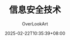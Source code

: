 ---
# 文章的标题
title: "信息安全技术"
# 文章的时间
date: 2025-02-22T10:35:39+08:00
# 文章是否为草稿状态 草稿状态不会发布到文章列表
draft: false
# 文章描述 在文章列表页展示的内容
description: "文章描述"
# 文章的过期时间  过期后不会发布到文章列表
#expiryDate:  //.ExpiryDate
# 文章的发布时间  未到达发布时间不会发布到文章列表
#publishDate: //.PublishDate
# 上次修改的日期
#lastmod: // .Lastmod
# 作者
author: "OverLookArt"
---